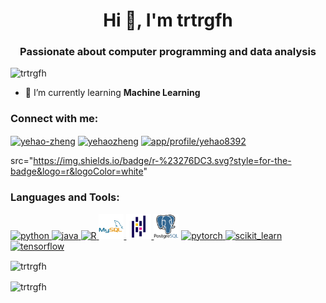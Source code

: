 <h1 align="center">Hi 👋, I'm trtrgfh</h1> 
<h3 align="center">Passionate about computer programming and data analysis</h3>

<p align="left"> <img src="https://komarev.com/ghpvc/?username=trtrgfh&label=Profile%20views&color=0e75b6&style=flat" alt="trtrgfh" /> </p>

- 🌱 I’m currently learning **Machine Learning**

<h3 align="left">Connect with me:</h3>
<p align="left">
<a href="https://linkedin.com/in/yehao-zheng" target="blank"><img align="center" src="https://raw.githubusercontent.com/rahuldkjain/github-profile-readme-generator/master/src/images/icons/Social/linked-in-alt.svg" alt="yehao-zheng" height="30" width="40" /></a>
<a href="https://kaggle.com/yehaozheng" target="blank"><img align="center" src="https://raw.githubusercontent.com/rahuldkjain/github-profile-readme-generator/master/src/images/icons/Social/kaggle.svg" alt="yehaozheng" height="30" width="40" /></a>
<a href="https://public.tableau.com/app/profile/yehao8392" target="blank"><img align="center" src="https://nextviewconsulting.com/sites/default/files/styles/large/public/icons/logo-tableau-cirkel.png?itok=CsAZTLUk" alt="app/profile/yehao8392" height="30" width="40" /></a>
</p>

src="https://img.shields.io/badge/r-%23276DC3.svg?style=for-the-badge&logo=r&logoColor=white"

<h3 align="left">Languages and Tools:</h3>
<p align="left"> <a href="https://www.python.org" target="_blank" rel="noreferrer"> <img src="https://img.shields.io/badge/python-3670A0?style=for-the-badge&logo=python&logoColor=ffdd54" alt="python" /> </a> 
<a href="https://www.java.com" target="_blank" rel="noreferrer"> <img src="https://img.shields.io/badge/java-%23ED8B00.svg?style=for-the-badge&logo=java&logoColor=white" alt="java"/> </a> 
<a href="https://www.r-project.org/" target="_blank" rel="noreferrer"> <img src="https://img.shields.io/badge/r-%23276DC3.svg?style=for-the-badge&logo=r&logoColor=white" alt="R"/> </a> 
<a href="https://www.mysql.com/" target="_blank" rel="noreferrer"> <img src="https://raw.githubusercontent.com/devicons/devicon/master/icons/mysql/mysql-original-wordmark.svg" alt="mysql" width="40" height="40"/> </a> 
<a href="https://pandas.pydata.org/" target="_blank" rel="noreferrer"> <img src="https://raw.githubusercontent.com/devicons/devicon/2ae2a900d2f041da66e950e4d48052658d850630/icons/pandas/pandas-original.svg" alt="pandas" width="40" height="40"/> </a> 
<a href="https://www.postgresql.org" target="_blank" rel="noreferrer"> <img src="https://raw.githubusercontent.com/devicons/devicon/master/icons/postgresql/postgresql-original-wordmark.svg" alt="postgresql" width="40" height="40"/></a> 
<a href="https://pytorch.org/" target="_blank" rel="noreferrer"> <img src="https://www.vectorlogo.zone/logos/pytorch/pytorch-icon.svg" alt="pytorch" width="40" height="40"/> </a> 
<a href="https://scikit-learn.org/" target="_blank" rel="noreferrer"> <img src="https://upload.wikimedia.org/wikipedia/commons/0/05/Scikit_learn_logo_small.svg" alt="scikit_learn" width="40" height="40"/> </a> 
<a href="https://www.tensorflow.org" target="_blank" rel="noreferrer"> <img src="https://www.vectorlogo.zone/logos/tensorflow/tensorflow-icon.svg" alt="tensorflow" width="40" height="40"/> </a> </p>

<p><img align="center" src="https://github-readme-streak-stats.herokuapp.com/?user=trtrgfh&theme=tokyonight&hide_border=true&" alt="trtrgfh" /></p>
<p><img align="center" src="https://github-readme-stats.vercel.app/api/top-langs?username=trtrgfh&theme=tokyonight&show_icons=true&locale=en&layout=compact&hide_border=true" alt="trtrgfh" /></p>



  



